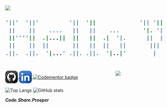<h2>
    <img src="https://media.giphy.com/media/SXxI9NlwvYiY3bRsck/giphy.gif" width="10%" />

```bash
'||'  '||'         '||  '||             '|| '||'  '|'                 '||       '||  .|. 
 ||    ||    ....   ||   ||    ...       '|. '|.  .'    ...   ... ..   ||     .. ||  ||| 
 ||''''||  .|...||  ||   ||  .|  '|.      ||  ||  |   .|  '|.  ||' ''  ||   .'  '||  '|' 
 ||    ||  ||       ||   ||  ||   ||       ||| |||    ||   ||  ||      ||   |.   ||   |  
.||.  .||.  '|...' .||. .||.  '|..|'        |   |      '|..|' .||.    .||.  '|..'||.  .  
                                                                                     '|' 
```

</h2>
<img
  align="right"
  src="https://media.giphy.com/media/1C8bHHJturSx2/giphy.gif"
  width="30%"
/>

<span>
  <a href="https://github.com/ric-v">
    <img src="github.png" width="8%" align="center" />
  </a>
  <a href="https://www.linkedin.com/in/ric-v/">
    <img src="linkedin.png" width="8%" align="center" />
  </a>
  <a href="https://www.codementor.io/@ricv?refer=badge">
    <img src="https://www.codementor.io/m-badges/ricv/find-me-on-cm-b.svg" alt="Codementor badge" width="20%" align="center">
  </a>
</span>

![Top Langs](https://github-readme-stats.vercel.app/api/top-langs/?username=ric-v&hide=php)
![GitHub stats](https://github-readme-stats.vercel.app/api?username=ric-v&theme=nord&show_icons=true)

***Code.Share.Prosper***
